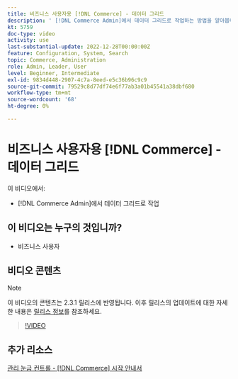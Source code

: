 ```yaml
---
title: 비즈니스 사용자용 [!DNL Commerce] - 데이터 그리드
description: ' [!DNL Commerce Admin]에서 데이터 그리드로 작업하는 방법을 알아봅니다.'
kt: 5759
doc-type: video
activity: use
last-substantial-update: 2022-12-28T00:00:00Z
feature: Configuration, System, Search
topic: Commerce, Administration
role: Admin, Leader, User
level: Beginner, Intermediate
exl-id: 9834d448-2907-4c7a-8eed-e5c36b96c9c9
source-git-commit: 79529c8d77df74e6f77ab3a01b45541a38dbf680
workflow-type: tm+mt
source-wordcount: '68'
ht-degree: 0%

---
```


# 비즈니스 사용자용 [!DNL Commerce] - 데이터 그리드

이 비디오에서:

- [!DNL Commerce Admin]에서 데이터 그리드로 작업

## 이 비디오는 누구의 것입니까?

- 비즈니스 사용자

## 비디오 콘텐츠

>[!NOTE]
>
>이 비디오의 콘텐츠는 2.3.1 릴리스에 반영됩니다. 이후 릴리스의 업데이트에 대한 자세한 내용은 [릴리스 정보](https://experienceleague.adobe.com/docs/commerce-operations/release/notes/overview.html?lang=ko)를 참조하세요.

>[!VIDEO](https://video.tv.adobe.com/v/330077?quality=12&learn=on&captions=kor)

## 추가 리소스

[관리 눈금 컨트롤 - [!DNL Commerce] 시작 안내서](https://experienceleague.adobe.com/docs/commerce-admin/start/admin/tools/admin-grid-controls.html?lang=ko)
